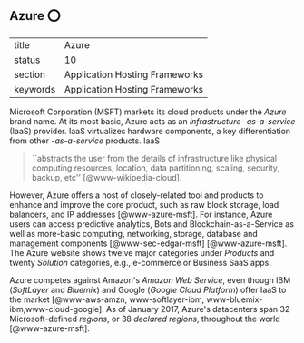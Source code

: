 ## Azure :o:


|          |                                |
| -------- | ------------------------------ |
| title    | Azure                          | 
| status   | 10                             |
| section  | Application Hosting Frameworks |
| keywords | Application Hosting Frameworks |



Microsoft Corporation (MSFT) markets its cloud products under the
*Azure* brand name. At its most basic, Azure acts as an
*infrastructure- as-a-service* (IaaS) provider.  IaaS virtualizes
hardware components, a key differentiation from other *-as-a-service*
products. IaaS

> ``abstracts the user from the details of infrastructure like
> physical computing resources, location, data partitioning, scaling,
> security, backup, etc'' [@www-wikipedia-cloud].

However, Azure offers a host of closely-related tool and products to
enhance and improve the core product, such as raw block storage, load
balancers, and IP addresses [@www-azure-msft]. For instance, Azure
users can access predictive analytics, Bots and
Blockchain-as-a-Service as well as more-basic computing, networking,
storage, database and management
components [@www-sec-edgar-msft] [@www-azure-msft].  The Azure
website shows twelve major categories under *Products* and twenty
*Solution* categories, e.g., e-commerce or Business SaaS apps.

Azure competes against Amazon's *Amazon Web Service*, even though IBM
(*SoftLayer* and *Bluemix*) and Google (*Google Cloud Platform*)
offer IaaS to the market [@www-aws-amzn, www-softlayer-ibm,
  www-bluemix-ibm,www-cloud-google].  As of January 2017, Azure's
datacenters span 32 Microsoft-defined *regions*, or 38 *declared
regions*, throughout the world [@www-azure-msft].



